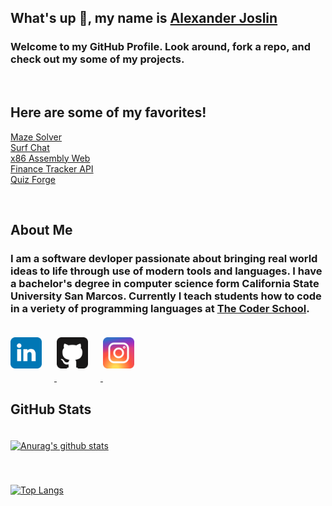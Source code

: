 ## **What's up 🤙, my name is [Alexander Joslin](http://www.alexanderjoslin.com/)**
### Welcome to my GitHub Profile.  Look around, fork a repo, and check out my some of my projects.

</br> 

## Here are some of my favorites!
[Maze Solver](https://maze-solver-js.herokuapp.com/)\
[Surf Chat](https://surf-chat-js.herokuapp.com/)\
[x86 Assembly Web](https://www.x86assemblycode.com/)\
[Finance Tracker API](https://finance-tracker-js.herokuapp.com/)\
[Quiz Forge](https://quiz-forge.herokuapp.com/)

</br> 

## About Me
### I am a software devloper passionate about bringing real world ideas to life through use of modern tools and languages.  I have a bachelor's degree in computer science form California State University San Marcos.  Currently I teach students how to code in a veriety of programming languages at [The Coder School](https://www.thecoderschool.com/).

<style>
img {
    margin: 20px 20px 20px 0px;
}
</style>

<a href="https://www.linkedin.com/in/alexander-joslin/">
  <img src="./icons/linkedin.svg" alt="Twitter" title="GitHub" width="50" />
</a>
<a href="https://github.com/echoaj/">
  <img src="./icons/github.svg" alt="GitHub" title="GitHub" width="50" />
</a>
<a href="https://instagram.com/echoaj18/">
  <img src="./icons/instagram.svg" alt="Twitter" title="GitHub" width="50" />
</a>

</br> 


## GitHub Stats 

[![Anurag's github stats](https://github-readme-stats.vercel.app/api?username=echoaj)](https://github.com/echoaj)

[![Top Langs](https://github-readme-stats.vercel.app/api/top-langs/?username=echoaj&layout=compact)](https://github.com/echoaj)
